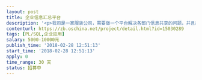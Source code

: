 ```yaml
---                
layout: post       
title: 企业信息汇总平台           
description: '<p>我司是一家服装公司，需要做一个平台解决各部门信息共享的问题，并且能够调出我们需要的数据。</p><p>要求：</p><p>1、因为项目有点复杂，需要来我司讨论需求，并要有后期的上门售后服务，我司在广州科学城</p><p>2、后期使用最好是能支持微信</p>'     
contenturl: https://zb.oschina.net/project/detail.html?id=15030289      
tags: [PL/SQL,企业应用]            
salary: 5000-10000元          
publish_time: '2018-02-28 12:51:13'         
start_time: '2018-02-28 12:51:13'           
apply: 0                   
time_range: 30 天              
status: 招募中                  
---                 
```

